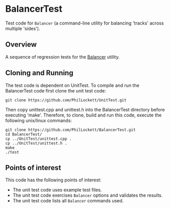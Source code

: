 # BalancerTest
Test code for `Balancer` (a command-line utility for balancing 'tracks' across
multiple 'sides').

## Overview
A sequence of regression tests for the [Balancer](https://github.com/PhilLockett/Balancer) utility.

## Cloning and Running
The test code is dependent on UnitTest. To compile and run the BalancerTest 
code first clone the unit test code:

    git clone https://github.com/PhilLockett/UnitTest.git

Then copy unittest.cpp and unittest.h into the BalancerTest directory before 
executing 'make'. Therefore, to clone, build and run this code, execute the
following unix/linux commands:

    git clone https://github.com/PhilLockett/BalancerTest.git
    cd BalancerTest/
    cp ../UnitTest/unittest.cpp .
    cp ../UnitTest/unittest.h .
    make
    ./test

## Points of interest
This code has the following points of interest:

  * The unit test code uses example test files.
  * The unit test code exercises `Balancer` options and validates the results.
  * The unit test code lists all `Balancer` commands used.
